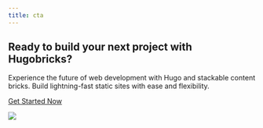 ```yaml
---
title: cta
---
```

## Ready to build your next project with Hugobricks?

Experience the future of web development with Hugo and stackable content bricks. Build lightning-fast static sites with ease and flexibility.

[Get Started Now](/get-started/)

![](/uploads/brick_cta.png)
